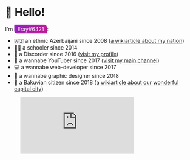 # 👋 Hello!

I'm <span style="padding: 3px 8px; background: linear-gradient(135deg, #9020C0, #C02090); color: #FAFAFA; border-radius: 0px 7px 0px 7px">Eray#6421</span>:
- 🇦🇿 an ethnic Azerbaijani since 2008 ([a wikiarticle about my nation](https://en.wikipedia.org/wiki/Azerbaijanis))
- 🧑‍💼 a schooler since 2014
- 🤡 a Discorder since 2016 ([visit my profile](https://www.discord.com/users/339514931277856778))
- 🕺 a wannabe YouTuber since 2017 ([visit my main channel](https://www.youtube.com/@atmosph))
- 💻 a wannabe web-developer since 2017
- 🎨 a wannabe graphic designer since 2018
- 📍 a Bakuvian citizen since 2018 ([a wikiarticle about our wonderful capital city](https://en.wikipedia.org/wiki/Baku))

<figure>
  <embed src="https://wakatime.com/share/@cf94c2cd-430a-4d3e-8b97-3e06b57fb711/1aff5b32-fdf7-4664-b787-870e035380e0.svg"></embed>
</figure>
